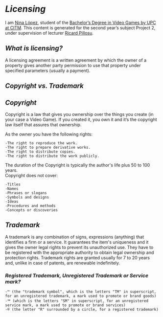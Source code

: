 # *Licensing*

I am [Nina López](https://www.linkedin.com/in/nina-l%C3%B3pez-bobet-0330b2162/), student of the [Bachelor’s Degree in Video Games by UPC at CITM](https://www.citm.upc.edu/cat/). This content is generated for the second year’s subject Project 2, under supervision of lecturer [Ricard Pillosu](https://www.linkedin.com/in/ricardpillosu/).

## *What is licensing?*

A licensing agreement is a written agreement by which the owner of a property gives another party permission to use that property under specified parameters (usually a payment).

## *Copyright vs. Trademark*

## *Copyright*

Copyright is a law that gives you ownership over the things you create (in your case a Video Game).
If you created it, you own it and it’s the copyright law itself that assures that ownership.

As the owner you have the following rights:
```
-The right to reproduce the work.  
-The right to prepare derivative works.  
-The right to distribute copies.  
-The right to distribute the work publicly.
```

The duration of the Copyright is typically the author's life plus 50 to 100 years.   
Copyright does not cover:
```
-Titles  
-Names  
-Phrases or slogans    
-Symbols and designs  
-Ideas  
-Procedures and methods  
-Concepts or discoveries  
```
## *Trademark*

A trademark is any combination of signs, expressions (anything) that identifies a firm or a service.
It guarantees the item's uniqueness and it gives the owner legal rights to prevent its unauthorized use.
They have to be registered with the appropriate authority to obtain legal ownership and protection rights. 
Trademark rights are granted usually for 7 to 20 years and, unlike in case of patents, are renewable indefinitely.

### *Registered Trademark, Unregistered Trademark or Service mark?*

```
-™ (the "trademark symbol", which is the letters "TM" in superscript, for an unregistered trademark, a mark used to promote or brand goods)
-℠ (which is the letters "SM" in superscript, for an unregistered service mark, a mark used to promote or brand services)
-® (the letter "R" surrounded by a circle, for a registered trademark)
```





